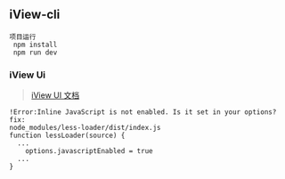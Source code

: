 ## iView-cli

```
项目运行
 npm install
 npm run dev
```

### iView Ui

> [iView UI 文档](https://www.iviewui.com/docs)

```
!Error:Inline JavaScript is not enabled. Is it set in your options?
fix:
node_modules/less-loader/dist/index.js
function lessLoader(source) {
  ...
    options.javascriptEnabled = true
  ...
}
```
